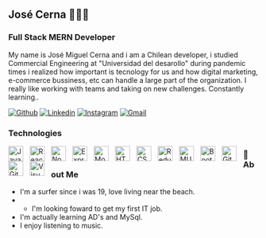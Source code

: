 ## José Cerna 👨🏻‍💻

### Full Stack MERN Developer

My name is José Miguel Cerna and i am a Chilean developer, i studied Commercial Engineering at "Universidad del desarollo" during pandemic times i realized how important is tecnology for us and how digital marketing, e-commerce bussiness, etc can handle a large part of the organization. I really like working with teams and taking on new challenges. Constantly learning..

[![Github](https://img.shields.io/badge/-Github-000?style=flat&logo=Github&logoColor=white)](https://github.com/JsCerna)
[![Linkedin](https://img.shields.io/badge/-LinkedIn-blue?style=flat&logo=Linkedin&logoColor=white)](https://www.linkedin.com/in/jscerna/)
[![Instagram](https://img.shields.io/badge/-Instagram-c13584?style=flat&labelColor=c13584&logo=instagram&logoColor=white)](https://www.instagram.com/cotecerna/)
[![Gmail](https://img.shields.io/badge/-Gmail-c14438?style=flat&logo=Gmail&logoColor=white)](mailto:jcernat@udd.cl)

### Technologies 

<img align="left" alt="JavaScript" width="30px" style="padding-right:10px;" src="https://cdn.jsdelivr.net/gh/devicons/devicon/icons/javascript/javascript-plain.svg" />
<img align="left" alt="React" width="30px" style="padding-right:10px;" src="https://cdn.jsdelivr.net/gh/devicons/devicon/icons/react/react-original.svg" />
<img align="left" alt="NodeJS" width="30px" style="padding-right:10px;" src="https://cdn.jsdelivr.net/gh/devicons/devicon/icons/nodejs/nodejs-original.svg" />
<img align="left" alt="Express" width="30px" style="padding-right:10px;" src="https://cdn.jsdelivr.net/gh/devicons/devicon/icons/express/express-original.svg" />
<img align="left" alt="MongoDB" width="30px" style="padding-right:10px;" src="https://cdn.jsdelivr.net/gh/devicons/devicon/icons/mongodb/mongodb-original.svg" />
<img align="left" alt="HTML" width="30px" style="padding-right:10px;" src="https://cdn.jsdelivr.net/gh/devicons/devicon/icons/html5/html5-plain.svg" />
<img align="left" alt="CSS" width="30px" style="padding-right:10px;" src="https://cdn.jsdelivr.net/gh/devicons/devicon/icons/css3/css3-plain.svg" />
<img align="left" alt="Redux" width="30px" style="padding-right:10px;" src="https://cdn.jsdelivr.net/gh/devicons/devicon/icons/redux/redux-original.svg" />
<img align="left" alt="MUI" width="30px" style="padding-right:10px;" src="https://cdn.jsdelivr.net/gh/devicons/devicon/icons/materialui/materialui-original.svg" />
<img align="left" alt="Bootstrap" width="30px" style="padding-right:10px;" src="https://cdn.jsdelivr.net/gh/devicons/devicon/icons/bootstrap/bootstrap-original.svg" />
<img align="left" alt="Git" width="30px" style="padding-right:10px;" src="https://cdn.jsdelivr.net/gh/devicons/devicon/icons/git/git-original.svg" />
<img align="left" alt="GitHub" width="30px" style="padding-right:10px;" src="https://user-images.githubusercontent.com/3369400/139447912-e0f43f33-6d9f-45f8-be46-2df5bbc91289.png" />
<img align="left" alt="Visual Studio Code" width="30px" style="padding-right:10px;" src="https://cdn.jsdelivr.net/gh/devicons/devicon/icons/vscode/vscode-original.svg" />

### 👦 About Me
- I'm a surfer since i was 19, love living near the beach.
- - I'm looking foward to get my first IT job.
- I'm actually learning AD's and MySql.
- I enjoy listening to music.
